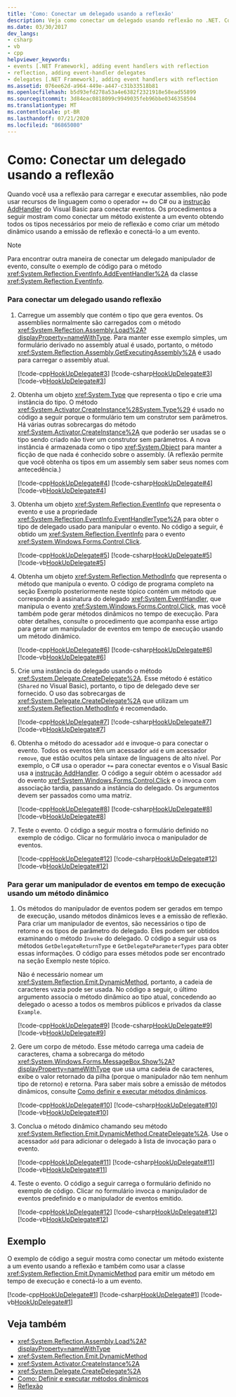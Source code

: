 ```yaml
---
title: 'Como: Conectar um delegado usando a reflexão'
description: Veja como conectar um delegado usando reflexão no .NET. Conecte um método existente a um evento obtendo os tipos necessários por meio de reflexão.
ms.date: 03/30/2017
dev_langs:
- csharp
- vb
- cpp
helpviewer_keywords:
- events [.NET Framework], adding event handlers with reflection
- reflection, adding event-handler delegates
- delegates [.NET Framework], adding event handlers with reflection
ms.assetid: 076ee62d-a964-449e-a447-c31b33518b81
ms.openlocfilehash: b5d93efd278a53a4e6382f2321918e58ead55899
ms.sourcegitcommit: 3d84eac0818099c9949035feb96bbe0346358504
ms.translationtype: MT
ms.contentlocale: pt-BR
ms.lasthandoff: 07/21/2020
ms.locfileid: "86865080"
---
```

# <a name="how-to-hook-up-a-delegate-using-reflection"></a>Como: Conectar um delegado usando a reflexão
Quando você usa a reflexão para carregar e executar assemblies, não pode usar recursos de linguagem como o operador `+=` do C# ou a [instrução AddHandler](../../visual-basic/language-reference/statements/addhandler-statement.md) do Visual Basic para conectar eventos. Os procedimentos a seguir mostram como conectar um método existente a um evento obtendo todos os tipos necessários por meio de reflexão e como criar um método dinâmico usando a emissão de reflexão e conectá-lo a um evento.  
  
> [!NOTE]
> Para encontrar outra maneira de conectar um delegado manipulador de evento, consulte o exemplo de código para o método <xref:System.Reflection.EventInfo.AddEventHandler%2A> da classe <xref:System.Reflection.EventInfo>.  
  
### <a name="to-hook-up-a-delegate-using-reflection"></a>Para conectar um delegado usando reflexão  
  
1. Carregue um assembly que contém o tipo que gera eventos. Os assemblies normalmente são carregados com o método <xref:System.Reflection.Assembly.Load%2A?displayProperty=nameWithType>. Para manter esse exemplo simples, um formulário derivado no assembly atual é usado, portanto, o método <xref:System.Reflection.Assembly.GetExecutingAssembly%2A> é usado para carregar o assembly atual.  
  
     [!code-cpp[HookUpDelegate#3](../../../samples/snippets/cpp/VS_Snippets_CLR/HookUpDelegate/cpp/source.cpp#3)]
     [!code-csharp[HookUpDelegate#3](../../../samples/snippets/csharp/VS_Snippets_CLR/HookUpDelegate/cs/source.cs#3)]
     [!code-vb[HookUpDelegate#3](../../../samples/snippets/visualbasic/VS_Snippets_CLR/HookUpDelegate/vb/source.vb#3)]  
  
2. Obtenha um objeto <xref:System.Type> que representa o tipo e crie uma instância do tipo. O método <xref:System.Activator.CreateInstance%28System.Type%29> é usado no código a seguir porque o formulário tem um construtor sem parâmetros. Há várias outras sobrecargas do método <xref:System.Activator.CreateInstance%2A> que poderão ser usadas se o tipo sendo criado não tiver um construtor sem parâmetros. A nova instância é armazenada como o tipo <xref:System.Object> para manter a ficção de que nada é conhecido sobre o assembly. (A reflexão permite que você obtenha os tipos em um assembly sem saber seus nomes com antecedência.)  
  
     [!code-cpp[HookUpDelegate#4](../../../samples/snippets/cpp/VS_Snippets_CLR/HookUpDelegate/cpp/source.cpp#4)]
     [!code-csharp[HookUpDelegate#4](../../../samples/snippets/csharp/VS_Snippets_CLR/HookUpDelegate/cs/source.cs#4)]
     [!code-vb[HookUpDelegate#4](../../../samples/snippets/visualbasic/VS_Snippets_CLR/HookUpDelegate/vb/source.vb#4)]  
  
3. Obtenha um objeto <xref:System.Reflection.EventInfo> que representa o evento e use a propriedade <xref:System.Reflection.EventInfo.EventHandlerType%2A> para obter o tipo de delegado usado para manipular o evento. No código a seguir, é obtido um <xref:System.Reflection.EventInfo> para o evento <xref:System.Windows.Forms.Control.Click>.  
  
     [!code-cpp[HookUpDelegate#5](../../../samples/snippets/cpp/VS_Snippets_CLR/HookUpDelegate/cpp/source.cpp#5)]
     [!code-csharp[HookUpDelegate#5](../../../samples/snippets/csharp/VS_Snippets_CLR/HookUpDelegate/cs/source.cs#5)]
     [!code-vb[HookUpDelegate#5](../../../samples/snippets/visualbasic/VS_Snippets_CLR/HookUpDelegate/vb/source.vb#5)]  
  
4. Obtenha um objeto <xref:System.Reflection.MethodInfo> que representa o método que manipula o evento. O código de programa completo na seção Exemplo posteriormente neste tópico contém um método que corresponde à assinatura do delegado <xref:System.EventHandler>, que manipula o evento <xref:System.Windows.Forms.Control.Click>, mas você também pode gerar métodos dinâmicos no tempo de execução. Para obter detalhes, consulte o procedimento que acompanha esse artigo para gerar um manipulador de eventos em tempo de execução usando um método dinâmico.  
  
     [!code-cpp[HookUpDelegate#6](../../../samples/snippets/cpp/VS_Snippets_CLR/HookUpDelegate/cpp/source.cpp#6)]
     [!code-csharp[HookUpDelegate#6](../../../samples/snippets/csharp/VS_Snippets_CLR/HookUpDelegate/cs/source.cs#6)]
     [!code-vb[HookUpDelegate#6](../../../samples/snippets/visualbasic/VS_Snippets_CLR/HookUpDelegate/vb/source.vb#6)]  
  
5. Crie uma instância do delegado usando o método <xref:System.Delegate.CreateDelegate%2A>. Esse método é estático (`Shared` no Visual Basic), portanto, o tipo de delegado deve ser fornecido. O uso das sobrecargas de <xref:System.Delegate.CreateDelegate%2A> que utilizam um <xref:System.Reflection.MethodInfo> é recomendado.  
  
     [!code-cpp[HookUpDelegate#7](../../../samples/snippets/cpp/VS_Snippets_CLR/HookUpDelegate/cpp/source.cpp#7)]
     [!code-csharp[HookUpDelegate#7](../../../samples/snippets/csharp/VS_Snippets_CLR/HookUpDelegate/cs/source.cs#7)]
     [!code-vb[HookUpDelegate#7](../../../samples/snippets/visualbasic/VS_Snippets_CLR/HookUpDelegate/vb/source.vb#7)]  
  
6. Obtenha o método do acessador `add` e invoque-o para conectar o evento. Todos os eventos têm um acessador `add` e um acessador `remove`, que estão ocultos pela sintaxe de linguagens de alto nível. Por exemplo, o C# usa o operador `+=` para conectar eventos e o Visual Basic usa a [instrução AddHandler](../../visual-basic/language-reference/statements/addhandler-statement.md). O código a seguir obtém o acessador `add` do evento <xref:System.Windows.Forms.Control.Click> e o invoca com associação tardia, passando a instância do delegado. Os argumentos devem ser passados como uma matriz.  
  
     [!code-cpp[HookUpDelegate#8](../../../samples/snippets/cpp/VS_Snippets_CLR/HookUpDelegate/cpp/source.cpp#8)]
     [!code-csharp[HookUpDelegate#8](../../../samples/snippets/csharp/VS_Snippets_CLR/HookUpDelegate/cs/source.cs#8)]
     [!code-vb[HookUpDelegate#8](../../../samples/snippets/visualbasic/VS_Snippets_CLR/HookUpDelegate/vb/source.vb#8)]  
  
7. Teste o evento. O código a seguir mostra o formulário definido no exemplo de código. Clicar no formulário invoca o manipulador de eventos.  
  
     [!code-cpp[HookUpDelegate#12](../../../samples/snippets/cpp/VS_Snippets_CLR/HookUpDelegate/cpp/source.cpp#12)]
     [!code-csharp[HookUpDelegate#12](../../../samples/snippets/csharp/VS_Snippets_CLR/HookUpDelegate/cs/source.cs#12)]
     [!code-vb[HookUpDelegate#12](../../../samples/snippets/visualbasic/VS_Snippets_CLR/HookUpDelegate/vb/source.vb#12)]  
  
<a name="procedureSection1"></a>
### <a name="to-generate-an-event-handler-at-run-time-by-using-a-dynamic-method"></a>Para gerar um manipulador de eventos em tempo de execução usando um método dinâmico  
  
1. Os métodos do manipulador de eventos podem ser gerados em tempo de execução, usando métodos dinâmicos leves e a emissão de reflexão. Para criar um manipulador de eventos, são necessários o tipo de retorno e os tipos de parâmetro do delegado. Eles podem ser obtidos examinando o método `Invoke` do delegado. O código a seguir usa os métodos `GetDelegateReturnType` e `GetDelegateParameterTypes` para obter essas informações. O código para esses métodos pode ser encontrado na seção Exemplo neste tópico.  
  
     Não é necessário nomear um <xref:System.Reflection.Emit.DynamicMethod>, portanto, a cadeia de caracteres vazia pode ser usada. No código a seguir, o último argumento associa o método dinâmico ao tipo atual, concedendo ao delegado o acesso a todos os membros públicos e privados da classe `Example`.  
  
     [!code-cpp[HookUpDelegate#9](../../../samples/snippets/cpp/VS_Snippets_CLR/HookUpDelegate/cpp/source.cpp#9)]
     [!code-csharp[HookUpDelegate#9](../../../samples/snippets/csharp/VS_Snippets_CLR/HookUpDelegate/cs/source.cs#9)]
     [!code-vb[HookUpDelegate#9](../../../samples/snippets/visualbasic/VS_Snippets_CLR/HookUpDelegate/vb/source.vb#9)]  
  
2. Gere um corpo de método. Esse método carrega uma cadeia de caracteres, chama a sobrecarga do método <xref:System.Windows.Forms.MessageBox.Show%2A?displayProperty=nameWithType> que usa uma cadeia de caracteres, exibe o valor retornado da pilha (porque o manipulador não tem nenhum tipo de retorno) e retorna. Para saber mais sobre a emissão de métodos dinâmicos, consulte [Como definir e executar métodos dinâmicos](how-to-define-and-execute-dynamic-methods.md).  
  
     [!code-cpp[HookUpDelegate#10](../../../samples/snippets/cpp/VS_Snippets_CLR/HookUpDelegate/cpp/source.cpp#10)]
     [!code-csharp[HookUpDelegate#10](../../../samples/snippets/csharp/VS_Snippets_CLR/HookUpDelegate/cs/source.cs#10)]
     [!code-vb[HookUpDelegate#10](../../../samples/snippets/visualbasic/VS_Snippets_CLR/HookUpDelegate/vb/source.vb#10)]  
  
3. Conclua o método dinâmico chamando seu método <xref:System.Reflection.Emit.DynamicMethod.CreateDelegate%2A>. Use o acessador `add` para adicionar o delegado à lista de invocação para o evento.  
  
     [!code-cpp[HookUpDelegate#11](../../../samples/snippets/cpp/VS_Snippets_CLR/HookUpDelegate/cpp/source.cpp#11)]
     [!code-csharp[HookUpDelegate#11](../../../samples/snippets/csharp/VS_Snippets_CLR/HookUpDelegate/cs/source.cs#11)]
     [!code-vb[HookUpDelegate#11](../../../samples/snippets/visualbasic/VS_Snippets_CLR/HookUpDelegate/vb/source.vb#11)]  
  
4. Teste o evento. O código a seguir carrega o formulário definido no exemplo de código. Clicar no formulário invoca o manipulador de eventos predefinido e o manipulador de eventos emitido.  
  
     [!code-cpp[HookUpDelegate#12](../../../samples/snippets/cpp/VS_Snippets_CLR/HookUpDelegate/cpp/source.cpp#12)]
     [!code-csharp[HookUpDelegate#12](../../../samples/snippets/csharp/VS_Snippets_CLR/HookUpDelegate/cs/source.cs#12)]
     [!code-vb[HookUpDelegate#12](../../../samples/snippets/visualbasic/VS_Snippets_CLR/HookUpDelegate/vb/source.vb#12)]  
  
## <a name="example"></a>Exemplo  
 O exemplo de código a seguir mostra como conectar um método existente a um evento usando a reflexão e também como usar a classe <xref:System.Reflection.Emit.DynamicMethod> para emitir um método em tempo de execução e conectá-lo a um evento.  
  
 [!code-cpp[HookUpDelegate#1](../../../samples/snippets/cpp/VS_Snippets_CLR/HookUpDelegate/cpp/source.cpp#1)]
 [!code-csharp[HookUpDelegate#1](../../../samples/snippets/csharp/VS_Snippets_CLR/HookUpDelegate/cs/source.cs#1)]
 [!code-vb[HookUpDelegate#1](../../../samples/snippets/visualbasic/VS_Snippets_CLR/HookUpDelegate/vb/source.vb#1)]  
  
## <a name="see-also"></a>Veja também

- <xref:System.Reflection.Assembly.Load%2A?displayProperty=nameWithType>
- <xref:System.Reflection.Emit.DynamicMethod>
- <xref:System.Activator.CreateInstance%2A>
- <xref:System.Delegate.CreateDelegate%2A>
- [Como: Definir e executar métodos dinâmicos](how-to-define-and-execute-dynamic-methods.md)
- [Reflexão](reflection.md)
